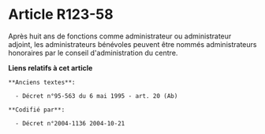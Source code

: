 # Article R123-58

Après huit ans de fonctions comme administrateur ou administrateur adjoint, les administrateurs bénévoles peuvent être nommés
administrateurs honoraires par le conseil d'administration du centre.

**Liens relatifs à cet article**

	**Anciens textes**:

	  - Décret n°95-563 du 6 mai 1995 - art. 20 (Ab)

	**Codifié par**:

	  - Décret n°2004-1136 2004-10-21
